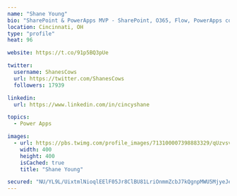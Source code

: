 ```yaml
---
name: "Shane Young"
bio: "SharePoint & PowerApps MVP - SharePoint, O365, Flow, PowerApps consulting? @PowerApps911 | Pure Snark? You found it."
location: Cincinnati, OH
type: "profile"
heat: 96

website: https://t.co/91p5BQ3pUe

twitter:
  username: ShanesCows
  url: https://twitter.com/ShanesCows
  followers: 17939

linkedin:
  url: https://www.linkedin.com/in/cincyshane

topics:
  - Power Apps

images:
  - url: https://pbs.twimg.com/profile_images/713100007398883329/qUzvsvQ3_400x400.jpg
    width: 400
    height: 400
    isCached: true
    title: "Shane Young"

secured: "NU/YL9L/UixtmlNioqlEElF05Jr8ClBU81LriOnmmZcbJ7kQgnpMWU5MjyeJeDb8OsSEw5BjuZlp7F2a2/G/PH3ABYkyubfNvqYAjX+nNxCDM+cGJo9FhFxllFO5FvIcw5v2RcA3yU9NJ1FJs+sM4HoZFQuN2DumqRMhg4QUlRPDRYOMXTTiZ4W5+ho7IqAjaMkc4QwLAQ/OdWHRhs1qkj1FLYSiSIGn2x/Iyc0Un4RfasKTjnbN+9NXtY6rMu4iDo0AjUQ03EFcbSID4Q4EbyVli08PUBQKmu3V8xkOxf1PVt2SdpXZWffT2g2PPU1/jRBLSH4EpNnOEh1CcksDAI5NvkHR7JxaCd+ne3QPE2oNF2RWKm2B0hej39uyDuhY44bHNr9dnu4SUprxCzHQwwzNoarNKxNAI3BWDYMdZA0=;3p8pNwZjKbbu3L8H9FVTLw=="
---
```


